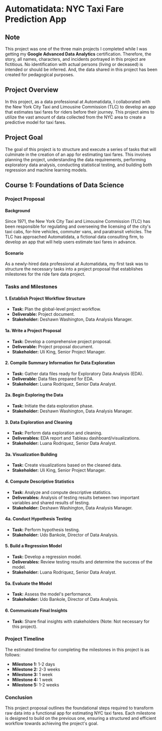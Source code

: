 # Automatidata: NYC Taxi Fare Prediction App

## Note 

This project was one of the three main projects I completed while I was getting my **Google Advanced Data Analytics** certification. Therefore, the story, all names, characters, and incidents portrayed in this project are fictitious. No identification with actual persons (living or deceased) is intended or should be inferred. And, the data shared in this project has been created for pedagogical purposes. 

## Project Overview

In this project, as a data professional at Automatidata, I collaborated with the New York City Taxi and Limousine Commission (TLC) to develop an app that estimates taxi fares for riders before their journey. This project aims to utilize the vast amount of data collected from the NYC area to create a predictive model for taxi fares.

## Project Goal

The goal of this project is to structure and execute a series of tasks that will culminate in the creation of an app for estimating taxi fares. This involves planning the project, understanding the data requirements, performing exploratory data analysis, conducting statistical testing, and building both regression and machine learning models.

## Course 1: Foundations of Data Science

### Project Proposal

#### Background

Since 1971, the New York City Taxi and Limousine Commission (TLC) has been responsible for regulating and overseeing the licensing of the city's taxi cabs, for-hire vehicles, commuter vans, and paratransit vehicles. The TLC has approached Automatidata, a fictional data consulting firm, to develop an app that will help users estimate taxi fares in advance.

#### Scenario

As a newly-hired data professional at Automatidata, my first task was to structure the necessary tasks into a project proposal that establishes milestones for the ride fare data project.

### Tasks and Milestones

#### 1. Establish Project Workflow Structure

- **Task:** Plan the global-level project workflow.
- **Deliverable:** Project document.
- **Stakeholder:** Deshawn Washington, Data Analysis Manager.

#### 1a. Write a Project Proposal

- **Task:** Develop a comprehensive project proposal.
- **Deliverable:** Project proposal document.
- **Stakeholder:** Uli King, Senior Project Manager.

#### 2. Compile Summary Information for Data Exploration

- **Task:** Gather data files ready for Exploratory Data Analysis (EDA).
- **Deliverable:** Data files prepared for EDA.
- **Stakeholder:** Luana Rodriquez, Senior Data Analyst.

#### 2a. Begin Exploring the Data

- **Task:** Initiate the data exploration phase.
- **Stakeholder:** Deshawn Washington, Data Analysis Manager.

#### 3. Data Exploration and Cleaning

- **Task:** Perform data exploration and cleaning.
- **Deliverables:** EDA report and Tableau dashboard/visualizations.
- **Stakeholder:** Luana Rodriquez, Senior Data Analyst.

#### 3a. Visualization Building

- **Task:** Create visualizations based on the cleaned data.
- **Stakeholder:** Uli King, Senior Project Manager.

#### 4. Compute Descriptive Statistics

- **Task:** Analyze and compute descriptive statistics.
- **Deliverables:** Analysis of testing results between two important variables and shared results of testing.
- **Stakeholder:** Deshawn Washington, Data Analysis Manager.

#### 4a. Conduct Hypothesis Testing

- **Task:** Perform hypothesis testing.
- **Stakeholder:** Udo Bankole, Director of Data Analysis.

#### 5. Build a Regression Model

- **Task:** Develop a regression model.
- **Deliverables:** Review testing results and determine the success of the model.
- **Stakeholder:** Luana Rodriquez, Senior Data Analyst.

#### 5a. Evaluate the Model

- **Task:** Assess the model's performance.
- **Stakeholder:** Udo Bankole, Director of Data Analysis.

#### 6. Communicate Final Insights

- **Task:** Share final insights with stakeholders (Note: Not necessary for this project).

### Project Timeline

The estimated timeline for completing the milestones in this project is as follows:

- **Milestone 1:** 1-2 days
- **Milestone 2:** 2-3 weeks
- **Milestone 3:** 1 week
- **Milestone 4:** 1 week
- **Milestone 5:** 1-2 weeks

### Conclusion

This project proposal outlines the foundational steps required to transform raw data into a functional app for estimating NYC taxi fares. Each milestone is designed to build on the previous one, ensuring a structured and efficient workflow towards achieving the project's goal.

